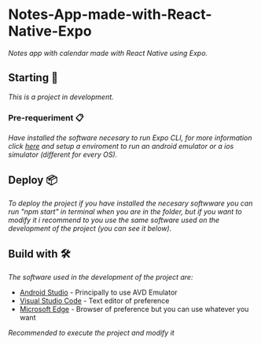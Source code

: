 # Notes-App-made-with-React-Native-Expo
_Notes app with calendar made with React Native using Expo._ 

## Starting 🚀
_This is a project in development._

### Pre-requeriment 📋
_Have installed the software necesary to run Expo CLI, for more information click [here](https://reactnative.dev/docs/environment-setup) and setup a enviroment to run an android emulator or a ios simulator (different for every OS)._

## Deploy 📦
_To deploy the project if you have installed the necesary softwware you can run "npm start" in terminal when you are in the folder, but if you want to modify it i recommend to you use the same software used on the development of the project (you can see it below)._

## Build with 🛠️
_The software used in the development of the project are:_

* [Android Studio](https://developer.android.com/studio) - Principally to use AVD Emulator
* [Visual Studio Code](https://code.visualstudio.com/) - Text editor of preference
* [Microsoft Edge](https://www.microsoft.com/es-es/edge?r=1) - Browser of preference but you can use whatever you want

_Recommended to execute the project and modify it_
